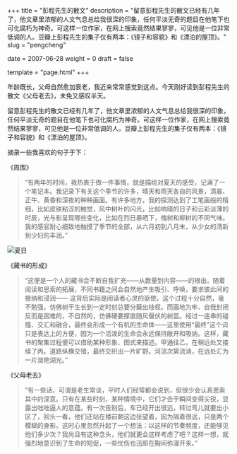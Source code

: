 +++
title = "彭程先生的散文"
description = "留意彭程先生的散文已经有几年了，他文章里浓郁的人文气息总给我很深的印象，任何平淡无奇的题目在他笔下也可化腐朽为神奇。可这样一位作家，在网上搜索竟然结果寥寥，可见他是一位非常低调的人。豆瓣上彭程先生的集子仅有两本：《镜子和容貌》和《漂泊的屋顶》。"
slug = "pengcheng"

date = 2007-06-28
weight = 0
draft = false

template = "page.html"
+++

年龄既长，父母自然愈加衰老，我近来常常感觉到这点。今天刚好读到彭程先生的散文《父母老去》，未免又感叹半天。

留意彭程先生的散文已经有几年了，他文章里浓郁的人文气息总给我很深的印象，任何平淡无奇的题目在他笔下也可化腐朽为神奇。可这样一位作家，在网上搜索竟然结果寥寥，可见他是一位非常低调的人。豆瓣上彭程先生的集子仅有两本：《镜子和容貌》和《漂泊的屋顶》。

摘录一些我喜欢的句子于下：

《周围》

> “有两年的时间，我热衷于做一件事情，就是描绘对夏天的感受，记满了一个笔记本。我记录下有关这个季节的许多，晴天和雨天各自的风景，清晨、正午、黄昏和深夜的种种画面。有许多地方，我的探测达到了工笔画般的精细，比如皮肤粘涩的触觉，风中树叶的闪光，比如响晴的日子和云彩淡薄的时辰，光与影呈现哪些变化，比如在烈日暴晒下，槐树和柳树的不同气味。我的感官耐心细致地触摸了季节的全部，从六月初到八月末，从少女的清新到少妇的丰润。”

![夏日](/essay/notes/summer.png)


《藏书的形成》

> “这便是一个人的藏书会不断自我扩充——从数量到内容——的根由。随着阅读和思索的拓展，不同书籍之间会自然地产生吸引、呼唤，要求彼此间的接纳和浸润—— 这背后实际是阅读者心灵的驱使。这个过程十分自然，毫不勉强，仿佛树干生长到一定时刻总要分蘖出枝杈。而画地为牢、自我封闭反而是困难的，不自然的，仿佛硬要撑直随风偃伏的树苗。经过一连串的碰撞、交汇和融合，最终会形成一个有机的生命体——这里使用“最终”这个词只是表达上的方便，因为一个活泼的生命会永远保持敞开和吸纳。这样，藏书的聚集过程便可以借助某种形象、图式来描述。甲通往乙，在稍远处又接续了丙。道路纵横交错，最终交织出一片旷野。河流次第流淌，在远处汇为一片潋艳湖光。”

《父母老去》

> “有一些话，可谓是老生常谈，平时人们经常都会说到，但很少会认真思索其中的深意。只有在某些时刻，某种情境中，它们才会于瞬间变得尖锐，显露出咄咄逼人的意蕴。有一次告别后，车已经开出很远，转过弯儿就要出小区了，回头一看，他们还站在楼前朝这边张望着，因为隔着很远，只是两个模糊的身影。这时心里忽然升起了一个想法：以这样的节奏频度，还能够见他们多少次？我尚且有这种念头，他们就更会这样考虑了吧？这样一想，就强烈地意识到了生命的短促，一些忧伤也迅即在胸间弥漫开来。”
